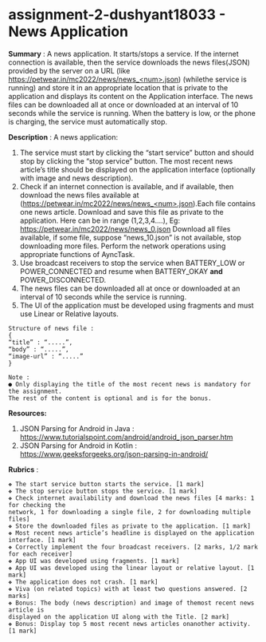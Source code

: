 # assignment-2-dushyant18033 - News Application

**Summary** :
A news application. It starts/stops a service. If the internet connection is available, then the
service downloads the news files(JSON) provided by the server on a URL (like
https://petwear.in/mc2022/news/news_<num>.json) (whilethe service is running) and store it in
an appropriate location that is private to the application and displays its content on the
Application interface.
The news files can be downloaded all at once or downloaded at an interval of 10 seconds while
the service is running.
When the battery is low, or the phone is charging, the service must automatically stop.

**Description** :
A news application:
1) The service must start by clicking the “start service” button and should stop by clicking
the “stop service” button. The most recent news article’s title should be displayed on the
application interface (optionally with image and news description).
2) Check if an internet connection is available, and if available, then download the news
files available at (https://petwear.in/mc2022/news/news_<num>.json).Each file contains
one news article. Download and save this file as private to the application.
Here <num> can be in range (1,2,3,4....), Eg:
https://petwear.in/mc2022/news/news_0.json
Download all files available, if some file, suppose “news_10.json” is not available, stop
downloading more files. Perform the network operations using appropriate functions of
AyncTask.
3) Use broadcast receivers to stop the service when BATTERY_LOW or
POWER_CONNECTED and resume when BATTERY_OKAY **and** POWER_DISCONNECTED.
4) The news files can be downloaded all at once or downloaded at an interval of 10
seconds while the service is running.
5) The UI of the application must be developed using fragments and must use Linear or
Relative layouts.

```
Structure of news file :
{
“title” : “.....”,
“body” : “.....”,
“image-url” : “.....”
}
```
```
Note :
● Only displaying the title of the most recent news is mandatory for the assignment.
The rest of the content is optional and is for the bonus.
```

**Resources:**

1. JSON Parsing for Android in Java :
https://www.tutorialspoint.com/android/android_json_parser.htm
2. JSON Parsing for Android in Kotlin :
https://www.geeksforgeeks.org/json-parsing-in-android/

**Rubrics** :

```
❖ The start service button starts the service. [1 mark]
❖ The stop service button stops the service. [1 mark]
❖ Check internet availability and download the news files [4 marks: 1 for checking the
network, 1 for downloading a single file, 2 for downloading multiple files]
❖ Store the downloaded files as private to the application. [1 mark]
❖ Most recent news article’s headline is displayed on the application interface. [1 mark]
❖ Correctly implement the four broadcast receivers. [2 marks, 1/2 mark for each receiver]
❖ App UI was developed using fragments. [1 mark]
❖ App UI was developed using the linear layout or relative layout. [1 mark]
❖ The application does not crash. [1 mark]
❖ Viva (on related topics) with at least two questions answered. [2 marks]
❖ Bonus: The body (news description) and image of themost recent news article is
displayed on the application UI along with the Title. [2 mark]
❖ Bonus: Display top 5 most recent news articles onanother activity. [1 mark]
```

